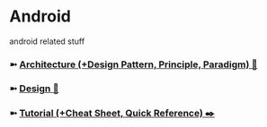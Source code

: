 # Android
android related stuff

### ➼ [Architecture (+Design Pattern, Principle, Paradigm) 🧱](Architecture)
### ➼ [Design 🎨](Design)
### ➼ [Tutorial (+Cheat Sheet, Quick Reference) ✒️](Tutorial)


